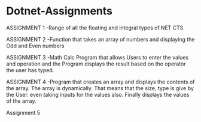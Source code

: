 # Dotnet-Assignments

ASSIGNMENT 1
-Range of all the floating and integral types of.NET CTS

ASSIGNMENT 2
-Function that takes an array of numbers and displaying the Odd and Even numbers

ASSIGNMENT 3
-Math Calc Program that allows Users to enter the values and operation and the Program displays the result based on the operator the user has typed.

ASSIGNMENT 4
-Program that creates an array and displays the contents of the array. The array is dynamically. That means that the size, type is give by the User. even taking inputs for the values also. Finally displays the values of the array.

Assignment 5
